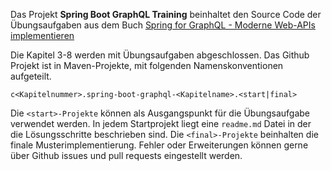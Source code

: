 
Das Projekt **Spring Boot GraphQL Training** beinhaltet den Source Code der Übungsaufgaben aus dem Buch [Spring for GraphQL - Moderne Web-APIs implementieren](https://www.amazon.de/Spring-GraphQL-Moderne-Web-APIs-implementieren-ebook/dp/B0B299JGHX/ref=sr_1_3?__mk_de_DE=%C3%85M%C3%85%C5%BD%C3%95%C3%91&crid=33Z324QF3O0BO&keywords=Spring+for+GraphQL&qid=1653688340&sprefix=spring+for+graphql%2Caps%2C81&sr=8-3)


Die Kapitel 3-8 werden mit Übungsaufgaben abgeschlossen. Das Github Projekt ist in Maven-Projekte, mit folgenden Namenskonventionen aufgeteilt.

```
c<Kapitelnummer>.spring-boot-graphql-<Kapitelname>.<start|final> 
```  

Die ``<start>-Projekte`` können als Ausgangspunkt für die Übungsaufgabe verwendet werden. In jedem Startprojekt liegt eine ``readme.md`` Datei in der die Lösungsschritte beschrieben sind. Die ``<final>-Projekte`` beinhalten die finale Musterimplementierung. Fehler oder Erweiterungen können gerne über Github issues und pull requests eingestellt werden.
